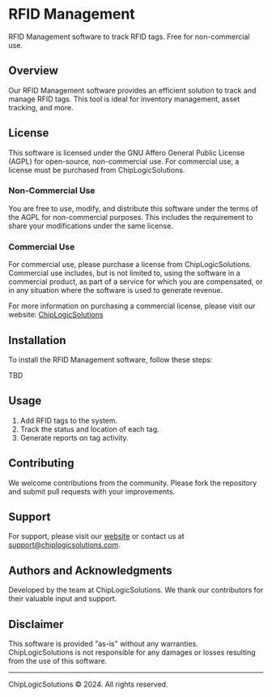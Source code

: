 # RFID Management

RFID Management software to track RFID tags. Free for non-commercial use.

## Overview
Our RFID Management software provides an efficient solution to track and manage RFID tags. This tool is ideal for inventory management, asset tracking, and more.

## License

This software is licensed under the GNU Affero General Public License (AGPL) for open-source, non-commercial use. For commercial use, a license must be purchased from ChipLogicSolutions.

### Non-Commercial Use
You are free to use, modify, and distribute this software under the terms of the AGPL for non-commercial purposes. This includes the requirement to share your modifications under the same license.

### Commercial Use
For commercial use, please purchase a license from ChipLogicSolutions. Commercial use includes, but is not limited to, using the software in a commercial product, as part of a service for which you are compensated, or in any situation where the software is used to generate revenue.

For more information on purchasing a commercial license, please visit our website:
[ChipLogicSolutions](https://www.chiplogicsolutions.com)

## Installation

To install the RFID Management software, follow these steps:

TBD

## Usage

1. Add RFID tags to the system.
2. Track the status and location of each tag.
3. Generate reports on tag activity.

## Contributing

We welcome contributions from the community. Please fork the repository and submit pull requests with your improvements.

## Support

For support, please visit our [website](https://www.chiplogicsolutions.com) or contact us at support@chiplogicsolutions.com.

## Authors and Acknowledgments

Developed by the team at ChipLogicSolutions. We thank our contributors for their valuable input and support.

## Disclaimer

This software is provided "as-is" without any warranties. ChipLogicSolutions is not responsible for any damages or losses resulting from the use of this software.

---

ChipLogicSolutions © 2024. All rights reserved.
